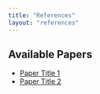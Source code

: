 ```yaml
---
title: "References"
layout: "references"
---
```


## Available Papers

- [Paper Title 1](/refs/paper1.pdf)
- [Paper Title 2](/refs/paper2.pdf) 